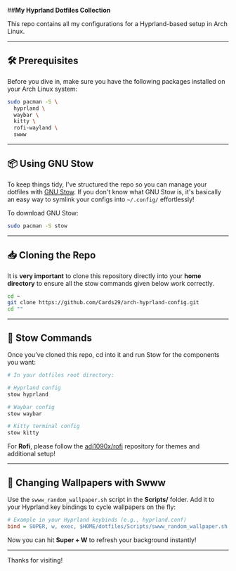 ##**My Hyprland Dotfiles Collection**

This repo contains all my configurations for a Hyprland-based setup in Arch Linux.

---

## 🛠️ Prerequisites

Before you dive in, make sure you have the following packages installed on your Arch Linux system:

```bash
sudo pacman -S \
  hyprland \
  waybar \
  kitty \
  rofi-wayland \
  swww
```

---

## 📦 Using GNU Stow

To keep things tidy, I've structured the repo so you can manage your dotfiles with [GNU Stow](https://www.gnu.org/software/stow/). If you don't know what GNU Stow is, it's basically an easy way to symlink your configs into `~/.config/` effortlessly!


To download GNU Stow:
```bash
sudo pacman -S stow
```

---

## 📥 Cloning the Repo

It is **very important** to clone this repository directly into your **home directory** to ensure all the stow commands given below work correctly.

```bash
cd ~
git clone https://github.com/Cards29/arch-hyprland-config.git
cd ""
```

---


## 🚀 Stow Commands

Once you’ve cloned this repo, cd into it and run Stow for the components you want:

```bash
# In your dotfiles root directory:

# Hyprland config
stow hyprland

# Waybar config
stow waybar

# Kitty terminal config
stow kitty
```

For **Rofi**, please follow the  [adi1090x/rofi](https://github.com/adi1090x/rofi) repository for themes and additional setup!

---

## 🌄 Changing Wallpapers with Swww

Use the `swww_random_wallpaper.sh` script in the **Scripts/** folder. Add it to your Hyprland key bindings to cycle wallpapers on the fly:

```ini
# Example in your Hyprland keybinds (e.g., hyprland.conf)
bind = SUPER, w, exec, $HOME/dotfiles/Scripts/swww_random_wallpaper.sh
```

Now you can hit **Super + W** to refresh your background instantly!

---

Thanks for visiting!
